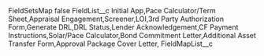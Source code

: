 <?xml version="1.0" encoding="UTF-8"?>
<CustomMetadata xmlns="http://soap.sforce.com/2006/04/metadata" xmlns:xsi="http://www.w3.org/2001/XMLSchema-instance" xmlns:xsd="http://www.w3.org/2001/XMLSchema">
    <label>FieldSetsMap</label>
    <protected>false</protected>
    <values>
        <field>FieldList__c</field>
        <value xsi:type="xsd:string">Initial App,Pace Calculator/Term Sheet,Appraisal Engagement,Screener,LOI,3rd Party Authorization Form,Generate DRL,DRL Status,Lender Acknowledgement,CF Payment Instructions,Solar/Pace Calculator,Bond Commitment Letter,Additional Asset Transfer Form,Approval Package Cover Letter,</value>
    </values>
    <values>
        <field>FieldMapList__c</field>
        <value xsi:nil="true"/>
    </values>
</CustomMetadata>

